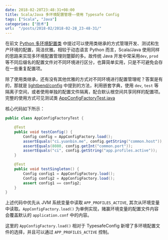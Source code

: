 ```yaml
---
date: 2018-02-28T23:48:31+08:00
title: Scala/Java 多环境配置管理——使用 Typesafe Config
tags: ["Scala", "Java"]
categories: ["技术"]
url:  "/posts/2018-02/2018-02-28_23-48-31/"
---
```


在前文 [Python 多环境配置类](/posts/2018-02/2018-02-24_16-30-16.html) 中提过可以使用类继承的方式管理开发、测试和生产环境的配置，简洁优雅。相较于动态语言 Python 而言，Scala/Java 使用同样的思路来实现多环境配置管理则蹩脚的多。故传统 Java 开发中常采用`dev`, `prod` 等不同后缀名的配置文件对不同环境进行区分，也算简单实用，只是不可避免会存在一些重复配置项。

除了使用类继承，还有没有其他优雅的方式对不同环境进行配置管理呢？答案是有的，那就是 [lightbend/config](https://github.com/lightbend/config#merging-config-trees) 中提到的方法，利用嵌套字典，使用 `dev`, `test` 等隔离子空间，或者使用单独的配置文件隔离，配合默认根空间共享同样的配置项。完整的使用方式可见测试类 [AppConfigFactoryTest.java](https://github.com/billryan/zeus-jdk-common/blob/master/src/test/java/me/yuanbin/common/config/AppConfigFactoryTest.java)

核心代码如下所示：

```java
public class AppConfigFactoryTest {

    @Test
    public void testConfig() {
        Config config = AppConfigFactory.load();
        assertEquals("ci.yuanbin.me", config.getString("common.host"));
        assertEquals(8080, config.getInt("common.port"));
        assertEquals("ci", config.getString("app.profiles.active"));
    }

    @Test
    public void testSingleton() {
        Config config1 = AppConfigFactory.load();
        Config config2 = AppConfigFactory.load();
        assert config1 == config2;
    }
}
```

上述代码中优先从 JVM 系统变量中读取 `APP_PROFILES_ACTIVE`, 其次从环境变量中读取。`AppConfigFactory.load()` 为单例实现，赌赢环境变量的配置文件内容会覆盖默认的 `application.conf` 中的内容。

这里的 `AppConfigFactory.load()` 相对于 TypesafeConfig 新增了多环境配置文件的选择，并且可以通过 `APP_PROFILES_ACTIVE` 控制。
